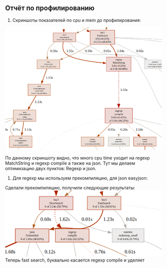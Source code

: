 ## Отчёт по профилированию

1. Скриншоты показателей по cpu и mem до профилирования:

![img.png](img.png)

По данному скриншоту видно, что много cpu time уходит на regexp MatchString и regexp compile а также на json.
Тут мы делаем оптимизацию двух пунктов: Regexp и json.
1. Для regexp мы используем прекомпиляцию, для json easyjson:

Сделали прекомпиляцию, получили следующие результаты:
![img_1.png](img_1.png)
Теперь fast search, буквально касается regexp compile и уделяет